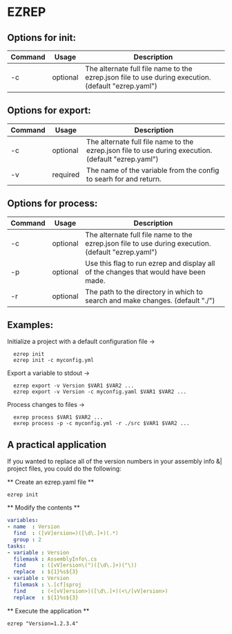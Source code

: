 # EZREP 

## Options for init:

| Command | Usage    | Description                                                                                          |
| ------- | -------- | ---------------------------------------------------------------------------------------------------- |
| -c      | optional | The alternate full file name to the ezrep.json file to use  during execution. (default "ezrep.yaml") |

## Options for export:

| Command | Usage    | Description                                                                                         |
| ------- | -------- | --------------------------------------------------------------------------------------------------- |
| -c      | optional | The alternate full file name to the ezrep.json file to use during execution. (default "ezrep.yaml") |
| -v      | required | The name of the variable from the config to searh for and return.                                   |

## Options for process:

| Command | Usage    | Description                                                                                         |
| ------- | -------- | --------------------------------------------------------------------------------------------------- |
| -c      | optional | The alternate full file name to the ezrep.json file to use during execution. (default "ezrep.yaml") |
| -p      | optional | Use this flag to run ezrep and display all of the changes that would have been made.                |
| -r      | optional | The path to the directory in which to search and make changes. (default "./")                       |

## Examples:

Initialize a project with a default configuration file ->

```shell
  ezrep init
  ezrep init -c myconfig.yml
```

Export a variable to stdout ->

```shell
  ezrep export -v Version $VAR1 $VAR2 ...
  ezrep export -v Version -c myconfig.yaml $VAR1 $VAR2 ...
```

Process changes to files ->

```shell
  exrep process $VAR1 $VAR2 ...
  exrep process -p -c myconfig.yml -r ./src $VAR1 $VAR2 ...
```

## A practical application

If you wanted to replace all of the version numbers in your assembly info &| project 
files, you could do the following:

** Create an ezrep.yaml file **

```shell
ezrep init
```

** Modify the contents **

```yaml
variables: 
- name  : Version
  find  : ([vV]ersion=)([\d\.]+)(.*) 
  group : 2         
tasks: 
- variable : Version
  filemask : AssemblyInfo\.cs
  find     : ([vV]ersion\(")([\d\.]+)("\))
  replace  : ${1}%s${3}
- variable : Version
  filemask : \.[cf]sproj
  find     : (<[vV]ersion>)([\d\.]+)(<\/[vV]ersion>)
  replace  : ${1}%s${3}
```

** Execute the application **

```
ezrep "Version=1.2.3.4"
```
